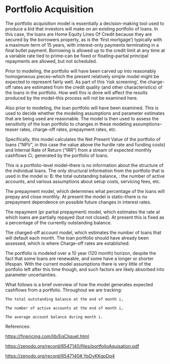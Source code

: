 # Portfolio Acquisition

The portfolio acquisition model is essentially a decision-making tool used to produce a bid that investors will make on an existing portfolio of loans. In this case, the loans are Home Equity Lines Of Credit because they are secured by the borrowers property, as is the ‘first mortgage’) typically with a maximum term of 15 years, with interest-only payments terminating in a final bullet payment. Borrowing is allowed up to the credit limit at any time at a variable rate tied to prime–can be fixed or floating–partial principal repayments are allowed, but not scheduled.

Prior to modeling, the portfolio will have been carved up into reasonably homogeneous pieces–which the present relatively simple model might be expected to represent fairly well. As part of this ‘risk screening’, the charge-off rates are estimated from the credit quality (and other characteristics) of the loans in the portfolio. How well this is done will affect the results produced by the model–this process will not be examined here.

Also prior to modeling, the loan portfolio will have been examined. This is used to decide whether the modeling assumptions and parameter estimates that are being used are reasonable. The model is then used to assess the sensitivity of the loan portfolio to changes in these modeling assumptions–teaser rates, charge-off rates, prepayment rates, etc.

Specifically, this model calculates the Net Present Value of the portfolio of loans (“NPV”, in this case the value above the hurdle rate and funding costs) and Internal Rate of Return (“IRR”) from a stream of expected monthly cashflows Ci, generated by the portfolio of loans.

This is a portfolio-level model–there is no information about the structure of the individual loans. The only structural information from the portfolio that is used in the model is: B: the total outstanding balance, : the number of active accounts, and various assumptions about setup costs, servicing fees, etc.

The prepayment model, which determines what percentage of the loans will prepay and close monthly. At present the model is static–there is no prepayment dependence on possible future changes in interest rates.

The repayment (pr partial prepayment) model, which estimates the rate at which loans are partially repayed (but not closed). At present this is fixed as a percentage of the currently outstanding balance.

The charged-off account model, which estimates the number of loans that will default each month. The loan portfolio should have already been assessed, which is where Charge-off rates are established.

The portfolio is modeled over a 10 year (120 month) horizon, despite the fact that some loans are renewable, and some have a longer or shorter lifespan. With the current model assumptions there is very little of the portfolio left after this time though, and such factors are likely absorbed into parameter uncertainties.

What follows is a brief overview of how the model generates expected cashflows from a portfolio. Throughout we are tracking:

	The total outstanding balance at the end of month i,
  
	The number of active accounts at the end of month i,
  
	The average account balance during month i.

References:

https://finpricing.com/lib/EqCliquet.html

https://zenodo.org/record/6547140/files/portfolioAquisation.pdf

https://zenodo.org/record/6547140#.YpDvKKgpDq4

